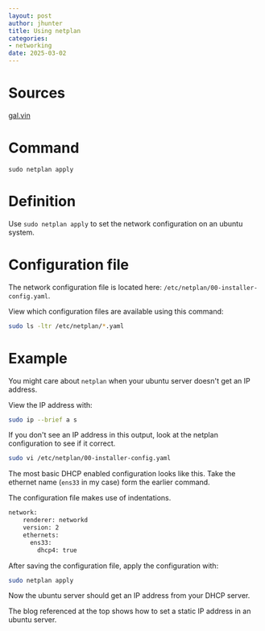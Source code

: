 ```yaml
---
layout: post
author: jhunter
title: Using netplan
categories:
- networking
date: 2025-03-02
---
```


# Sources
[gal.vin](https://gal.vin/posts/2023/ubuntu-static-ip/)

# Command
`sudo netplan apply`

# Definition
Use `sudo netplan apply` to set the network configuration on an ubuntu system.

# Configuration file
The network configuration file is located here: `/etc/netplan/00-installer-config.yaml`.

View which configuration files are available using this command:

```bash
sudo ls -ltr /etc/netplan/*.yaml
```

# Example
You might care about `netplan` when your ubuntu server doesn't get an IP address.

View the IP address with: 

```bash
sudo ip --brief a s
```

If you don't see an IP address in this output, look at the netplan configuration to see if it correct.

```bash
sudo vi /etc/netplan/00-installer-config.yaml
```

The most basic DHCP enabled configuration looks like this. Take the ethernet name (`ens33` in my case) form the earlier command.

The configuration file makes use of indentations.
```bash
network:
    renderer: networkd
    version: 2
    ethernets:
      ens33:
        dhcp4: true
```

After saving the configuration file, apply the configuration with:

```bash
sudo netplan apply
```

Now the ubuntu server should get an IP address from your DHCP server. 

The blog referenced at the top shows how to set a static IP address in an ubuntu server.
